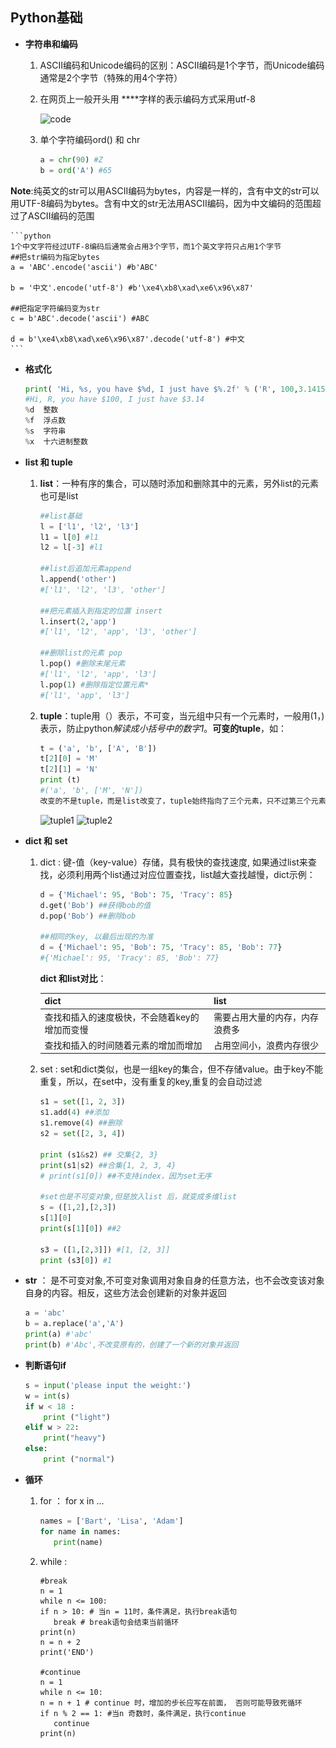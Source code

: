 ## Python基础

- **字符串和编码**
    1. ASCII编码和Unicode编码的区别：ASCII编码是1个字节，而Unicode编码通常是2个字节（特殊的用4个字符）
    2. 在网页上一般开头用 **<meta charset="UTF-8" />**字样的表示编码方式采用utf-8
    
		![code](\_images\code.PNG)
    
	3. 单个字符编码ord() 和 chr
	    ```python
	    a = chr(90) #Z
	    b = ord('A') #65
	    ```
	
**Note**:纯英文的str可以用ASCII编码为bytes，内容是一样的，含有中文的str可以用UTF-8编码为bytes。含有中文的str无法用ASCII编码，因为中文编码的范围超过了ASCII编码的范围

	```python
	1个中文字符经过UTF-8编码后通常会占用3个字节，而1个英文字符只占用1个字节
	##把str编码为指定bytes
	a = 'ABC'.encode('ascii') #b'ABC'
	
	b = '中文'.encode('utf-8') #b'\xe4\xb8\xad\xe6\x96\x87'
	
	##把指定字符编码变为str
	c = b'ABC'.decode('ascii') #ABC
	
	d = b'\xe4\xb8\xad\xe6\x96\x87'.decode('utf-8') #中文
	```
	
- **格式化**

	```python
	print( 'Hi, %s, you have $%d, I just have $%.2f' % ('R', 100,3.14159))
	#Hi, R, you have $100, I just have $3.14
	%d	整数
	%f	浮点数
	%s	字符串
	%x	十六进制整数
	```
	
- **list 和 tuple**

	1. **list**：一种有序的集合，可以随时添加和删除其中的元素，另外list的元素也可是list
		
		```python
		##list基础
		l = ['l1', 'l2', 'l3']
		l1 = l[0] #l1
		l2 = l[-3] #l1
		
		##list后追加元素append
		l.append('other')
		#['l1', 'l2', 'l3', 'other']
		
		##把元素插入到指定的位置 insert
		l.insert(2,'app')
		#['l1', 'l2', 'app', 'l3', 'other']
		
		##删除list的元素 pop
		l.pop() #删除末尾元素
		#['l1', 'l2', 'app', 'l3']
		l.pop(1) #删除指定位置元素*
		#['l1', 'app', 'l3']
		```
	
	2. **tuple**：tuple用（）表示，不可变，当元组中只有一个元素时，一般用(1，)表示，防止python*解读成小括号中的数字1*。**可变的tuple**，如：
	
		```python
		t = ('a', 'b', ['A', 'B'])
		t[2][0] = 'M'
		t[2][1] = 'N'
		print (t)
		#('a', 'b', ['M', 'N'])
		改变的不是tuple，而是list改变了，tuple始终指向了三个元素，只不过第三个元素是list，list本身可变
		```
		
		![tuple1](\_images\tuple1.PNG)    ![tuple2](\_images\tuple2.PNG)
		

- **dict 和 set**

	1. dict : 键-值（key-value）存储，具有极快的查找速度, 如果通过list来查找，必须利用两个list通过对应位置查找，list越大查找越慢，dict示例：
	
		```python
		d = {'Michael': 95, 'Bob': 75, 'Tracy': 85}
		d.get('Bob') ##获得bob的值
		d.pop('Bob') ##删除bob 
		
		##相同的key, 以最后出现的为准
		d = {'Michael': 95, 'Bob': 75, 'Tracy': 85, 'Bob': 77}
		#{'Michael': 95, 'Tracy': 85, 'Bob': 77}
		```
		
		**dict 和list对比**：
		
		dict | list
		:---|:---
		查找和插入的速度极快，不会随着key的增加而变慢| 需要占用大量的内存，内存浪费多
		查找和插入的时间随着元素的增加而增加| 占用空间小，浪费内存很少
		
	2. set : set和dict类似，也是一组key的集合，但不存储value。由于key不能重复，所以，在set中，没有重复的key,重复的会自动过滤
		
		```python
		s1 = set([1, 2, 3])
		s1.add(4) ##添加
		s1.remove(4) ##删除
		s2 = set([2, 3, 4])
		
		print (s1&s2) ## 交集{2, 3}
		print(s1|s2) ##合集{1, 2, 3, 4}
		# print(s1[0]) ##不支持index，因为set无序
		
		#set也是不可变对象,但是放入list 后，就变成多维list
		s = ([1,2],[2,3])
		s[1][0]
		print(s[1][0]) ##2
		
		s3 = ([1,[2,3]]) #[1, [2, 3]]
		print (s3[0]) #1
		```
	
- **str** ： 是不可变对象,不可变对象调用对象自身的任意方法，也不会改变该对象自身的内容。相反，这些方法会创建新的对象并返回

	```python
	a = 'abc'
	b = a.replace('a','A')
	print(a) #'abc'
	print(b) #'Abc',不改变原有的，创建了一个新的对象并返回
	```
	
- **判断语句if**

	```python
	s = input('please input the weight:')
	w = int(s)
	if w < 18 :
	    print ("light")
	elif w > 22:
	    print("heavy")
	else:
	    print ("normal")
	```
	
 - **循环**

	1. for ： for x in ...
		
		 ```python
		names = ['Bart', 'Lisa', 'Adam']
		for name in names:
		    print(name)
		 ```
		
	2. while : 
		
		 ```
		#break
		n = 1
		while n <= 100:
		if n > 10: # 当n = 11时，条件满足，执行break语句
		    break # break语句会结束当前循环
		print(n)
		n = n + 2
		print('END')
		
		#continue
		n = 1
		while n <= 10:
		n = n + 1 # continue 时，增加的步长应写在前面， 否则可能导致死循环
		if n % 2 == 1: #当n 奇数时，条件满足，执行continue
		    continue
		print(n)
		 ```
		
	
